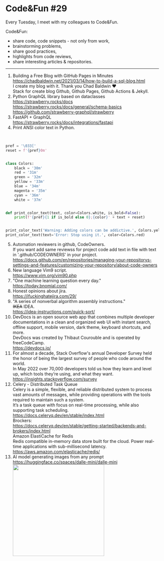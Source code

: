 # Code\&Fun \#29

Every Tuesday, I meet with my colleagues to Code&Fun.

Code&Fun:

* share code, code snippets - not only from work,
* brainstorming problems,
* share good practices,
* highlights from code reviews,
* share interesting articles & repositories.
  
---

<ol>
  <li>
  Building a Free Blog with GitHub Pages in Minutes<br>
  <a href="https://chadbaldwin.net/2021/03/14/how-to-build-a-sql-blog.html" target="_blank">https://chadbaldwin.net/2021/03/14/how-to-build-a-sql-blog.html</a> <br>
  I create my blog with it. Thank you Chad Baldwin ❤️ <br>
  Stack for create blog Github, Github Pages, Github Actions & Jekyll. <br>
  </li>
  <li>
  Python GraphQL library based on dataclasses <br>
  <a href="https://strawberry.rocks/docs" target="_blank">https://strawberry.rocks/docs</a> <br>
  <a href="https://strawberry.rocks/docs/general/schema-basics" target="_blank">https://strawberry.rocks/docs/general/schema-basics</a> <br>
  <a href="https://github.com/strawberry-graphql/strawberry" target="_blank">https://github.com/strawberry-graphql/strawberry</a> <br>
  <li>
  FastAPI + GraphQL<br>
  <a href="https://strawberry.rocks/docs/integrations/fastapi" target="_blank">https://strawberry.rocks/docs/integrations/fastapi</a>
  </li>
  <li> Print ANSI color text  in Python.</li>  
</ol>
<p></p>
<br>
 
```python
pref = '\033['
reset = f'{pref}0m'


class Colors:
    black = '30m'
    red = '31m'
    green = '32m'
    yellow = '33m'
    blue = '34m'
    magenta = '35m'
    cyan = '36m'
    white = '37m'


def print_color_text(text, color=Colors.white, is_bold=False):
    print(f'{pref}{1 if is_bold else 0};{color}' + text + reset)


print_color_text('Warning: Adding colors can be addictive.', Colors.yellow, True)
print_color_text(text='Error: Stop using it.', color=Colors.red)
```
  
<ol start="5">  
<li> Automation reviewers in github, CodeOwners. <br> 
If you want add same reviewss for project code add text in file with text in '.github/CODEOWNERS' in your project. <br>
<a href=">https://docs.github.com/en/repositories/managing-your-repositorys-settings-and-features/customizing-your-repository/about-code-owners" target="_blank">https://docs.github.com/en/repositories/managing-your-repositorys-settings-and-features/customizing-your-repository/about-code-owners</a>
</li>
<li> New language Vim9 script. <br>
<a href="https://www.vim.org/vim90.php" target="_blank">https://www.vim.org/vim90.php</a>
</li>
<li>"One machine learning question every day." <br>
<a href="https://today.bnomial.com/" target="_blank">https://today.bnomial.com/</a>
</li>
<li>Honest opinions about jira. <br>
<a href="https://ifuckinghatejira.com/29/" target="_blank">https://ifuckinghatejira.com/29/</a>
</li>
<li> "A series of nonverbal algorithm assembly instructions." <br> 
<s>IKEA</s> IDEA. <br>
<a href="https://idea-instructions.com/quick-sort/" target="_blank">https://idea-instructions.com/quick-sort/</a>
</li>
<li> DevDocs is an open source web app that combines multiple developer documentations in a clean and organized web UI with instant search, offline support, mobile version, dark theme, keyboard shortcuts, and more. <br>
DevDocs was created by Thibaut Courouble and is operated by freeCodeCamp.  <br>
<a href="https://devdocs.io/" target="_blank">https://devdocs.io/</a>
</li>
<li>For almost a decade, Stack Overflow's annual Developer Survey held the honor of being the largest survey of people who code around the world. <br>
In May 2022 over 70,000 developers told us how they learn and level up, which tools they’re using, and what they want.<br>
<a href="https://insights.stackoverflow.com/survey" target="_blank">https://insights.stackoverflow.com/survey</a>
</li>
<li>Celery - Distributed Task Queue <br>
Celery is a simple, flexible, and reliable distributed system to process vast amounts of messages, while providing operations with the tools required to maintain such a system.<br>
It’s a task queue with focus on real-time processing, while also supporting task scheduling.<br>
<a href="https://docs.celeryq.dev/en/stable/index.html" target="_blank">https://docs.celeryq.dev/en/stable/index.html</a> <br>
Brockers: <br>
<a href="https://docs.celeryq.dev/en/stable/getting-started/backends-and-brokers/index.html" target="_blank">https://docs.celeryq.dev/en/stable/getting-started/backends-and-brokers/index.html</a> <br>
Amazon ElastiCache for Redis <br>
Redis compatible in-memory data store built for the cloud. Power real-time applications with sub-millisecond latency. <br> 
<a href="https://aws.amazon.com/elasticache/redis/" target="_blank">https://aws.amazon.com/elasticache/redis/</a>
</li>
<li>AI model generating images from any prompt<br>  
<a href="https://huggingface.co/spaces/dalle-mini/dalle-mini" target="_blank">https://huggingface.co/spaces/dalle-mini/dalle-mini</a> <br> 
<img src="https://user-images.githubusercontent.com/13277748/176802279-485def44-b3fc-46dd-80ca-da439a4fb5f6.png" width="300"/>
</li>
</ol>
